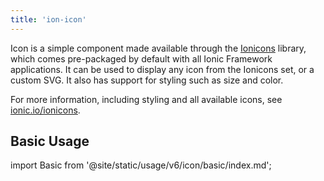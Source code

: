 ```yaml
---
title: 'ion-icon'
---
```


<head>
  <title>ion-icon: Icon Component for Ionic Framework Apps</title>
  <meta
    name="description"
    content="Ion-icon is a component for displaying premium designed icons with support for SVG and web font."
  />
</head>

Icon is a simple component made available through the <a href="https://ionic.io/ionicons">Ionicons</a> library, which comes pre-packaged by default with all Ionic Framework applications. It can be used to display any icon from the Ionicons set, or a custom SVG. It also has support for styling such as size and color.

For more information, including styling and all available icons, see <a href="https://ionic.io/ionicons">ionic.io/ionicons</a>.

## Basic Usage

import Basic from '@site/static/usage/v6/icon/basic/index.md';

<Basic />